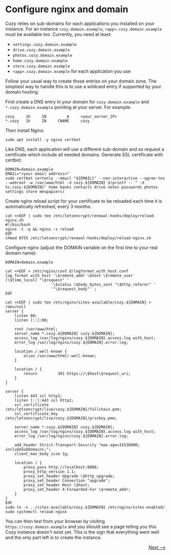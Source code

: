 # Configure nginx and domain

Cozy relies on sub-domains for each applications you installed on your instance.
For an instance `cozy.domain.example`, `<app>.cozy.domain.example` must be available too. Currently, you need at least:

- `settings.cozy.domain.example`
- `drive.cozy.domain.example`
- `photos.cozy.domain.example`
- `home.cozy.domain.example`
- `store.cozy.domain.example`
- `<app>.cozy.domain.example` for each application you use

Follow your usual way to create those entries on your domain zone.
The simpliest way to handle this is to use a wildcard entry if supported by your domain hosting.

First create a DNS entry in your domain for `cozy.domain.example` and `*.cozy.domain.example` pointing at your server. For example:

    cozy     1h     IN         A     <your_server_IP>
    *.cozy   1h     IN     CNAME     cozy

Then install Nginx:

    sudo apt install -y nginx certbot

Like DNS, each application will use a different sub-domain and so request a certificate which include all needed domains.
Generate SSL certificate with certbot:

    DOMAIN=domain.example
    EMAIL="<your email address>"
    sudo certbot certonly --email "${EMAIL}" --non-interactive --agree-tos --webroot -w /var/www/html -d cozy.${DOMAIN} $(printf -- " -d %s.cozy.${DOMAIN}" home banks contacts drive notes passwords photos settings store mespapiers)

Create nginx reload script for your certificate to be reloaded each time it is automatically refreshed, every 3 months:

    cat <<EOF | sudo tee /etc/letsencrypt/renewal-hooks/deploy/reload-nginx.sh
    #!/bin/bash
    nginx -t -q && nginx -s reload
    EOF
    chmod 0755 /etc/letsencrypt/renewal-hooks/deploy/reload-nginx.sh

Configure nginx (adjust the DOMAIN variable on the first line to your real domain name):

    DOMAIN=domain.example

    cat <<EOF > /etc/nginx/conf.d/logformat_with_host.conf
    log_format with_host '\$remote_addr \$host \$remote_user [\$time_local] "\$request" '
                        '\$status \$body_bytes_sent "\$http_referer" '
                        '"\$request_body"' ;
    EOF

    cat <<EOF | sudo tee /etc/nginx/sites-available/cozy.${DOMAIN} > /dev/null
    server {
        listen 80;
        listen [::]:80;

        root /var/www/html;
        server_name *.cozy.${DOMAIN} cozy.${DOMAIN};
        access_log /var/log/nginx/cozy.${DOMAIN}.access.log with_host;
        error_log /var/log/nginx/cozy.${DOMAIN}.error.log;

        location /.well-known {
            alias /var/www/html/.well-known;
        }

        location / {
            return         301 https://\$host\$request_uri;
        }
    }

    server {
        listen 443 ssl http2;
        listen [::]:443 ssl http2;
        ssl_certificate /etc/letsencrypt/live/cozy.${DOMAIN}/fullchain.pem;
        ssl_certificate_key /etc/letsencrypt/live/cozy.${DOMAIN}/privkey.pem;

        server_name *.cozy.${DOMAIN} cozy.${DOMAIN};
        access_log /var/log/nginx/cozy.${DOMAIN}.access.log with_host;
        error_log /var/log/nginx/cozy.${DOMAIN}.error.log;

        add_header Strict-Transport-Security "max-age=31536000; includeSubDomains;";
        client_max_body_size 1g;

        location / {
            proxy_pass http://localhost:8080;
            proxy_http_version 1.1;
            proxy_set_header Upgrade \$http_upgrade;
            proxy_set_header Connection "upgrade";
            proxy_set_header Host \$host;
            proxy_set_header X-Forwarded-For \$remote_addr;
        }
    }
    EOF
    sudo ln -s ../sites-available/cozy.${DOMAIN} /etc/nginx/sites-enabled/
    sudo systemctl reload nginx

You can then test from your browser by visiting `https://cozy.domain.example` and you should see a page telling you this Cozy instance doesn't exist yet. This is the sign that everything went well and the only part left is to create the instance.

<div style="text-align: right">
  <a href="../create_instance/">Next --&gt;</a>
</div>
